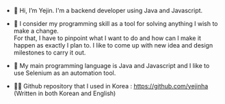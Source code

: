 - 👋 Hi, I’m Yejin. I'm a backend developer using Java and Javascript. 

- 👀 I consider my programming skill as a tool for solving anything I wish to make a change.   
For that, I have to pinpoint what I want to do and how can I make it happen as exactly I plan to. 
I like to come up with new idea and design milestones to carry it out. 

- 🌱 My main programming language is Java and Javascript and I like to use Selenium as an automation tool. 

- 🤜🏻 Github repository that I used in Korea : https://github.com/yejinha  (Written in both Korean and English) 

